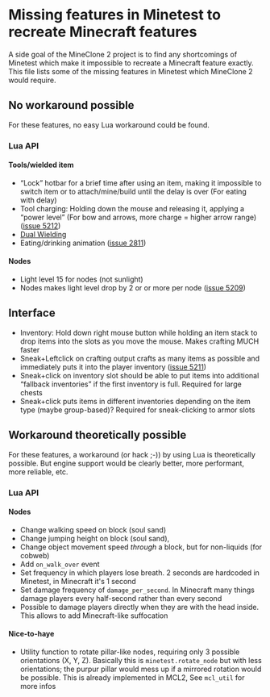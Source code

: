 # Missing features in Minetest to recreate Minecraft features

A side goal of the MineClone 2 project is to find any shortcomings of Minetest which make it impossible to recreate a Minecraft feature exactly.
This file lists some of the missing features in Minetest which MineClone 2 would require.

## No workaround possible
For these features, no easy Lua workaround could be found.

### Lua API
#### Tools/wielded item
- “Lock” hotbar for a brief time after using an item, making it impossible to switch item or to attach/mine/build until the delay is over (For eating with delay)
- Tool charging: Holding down the mouse and releasing it, applying a “power level” (For bow and arrows, more charge = higher arrow range) ([issue 5212](https://github.com/minetest/minetest/issues/5212))
- [Dual Wielding](http://minecraft.gamepedia.com/Dual_wield)
- Eating/drinking animation ([issue 2811](https://github.com/minetest/minetest/issues/2811))

#### Nodes
- Light level 15 for nodes (not sunlight)
- Nodes makes light level drop by 2 or or more per node ([issue 5209](https://github.com/minetest/minetest/issues/5209))

## Interface
- Inventory: Hold down right mouse button while holding an item stack to drop items into the slots as you move the mouse. Makes crafting MUCH faster
- Sneak+Leftclick on crafting output crafts as many items as possible and immediately puts it into the player inventory ([issue 5211](https://github.com/minetest/minetest/issues/5211))
- Sneak+click on inventory slot should be able to put items into additional “fallback inventories” if the first inventory is full. Required for large chests
- Sneak+click puts items in different inventories depending on the item type (maybe group-based)? Required for sneak-clicking to armor slots

## Workaround theoretically possible
For these features, a workaround (or hack ;-)) by using Lua is theoretically possible. But engine support would be clearly better, more performant, more reliable, etc.

### Lua API
#### Nodes
- Change walking speed on block (soul sand)
- Change jumping height on block (soul sand), 
- Change object movement speed *through* a block, but for non-liquids (for cobweb)
- Add `on_walk_over` event
- Set frequency in which players lose breath. 2 seconds are hardcoded in Minetest, in Minecraft it's 1 second
- Set damage frequency of `damage_per_second`. In Minecraft many things damage players every half-second rather than every second
- Possible to damage players directly when they are with the head inside. This allows to add Minecraft-like suffocation

#### Nice-to-haye
- Utility function to rotate pillar-like nodes, requiring only 3 possible orientations (X, Y, Z). Basically this is `minetest.rotate_node` but with less orientations; the purpur pillar would mess up if a mirrored rotation would be possible. This is already implemented in MCL2, See `mcl_util` for more infos
